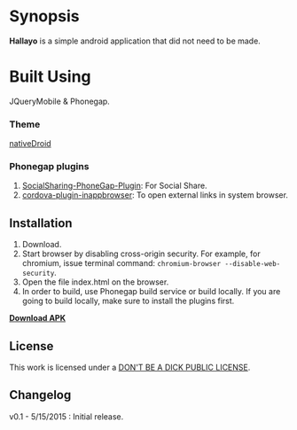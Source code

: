 # Synopsis
**Hallayo** is a simple android application that did not need to be made. 


# Built Using
JQueryMobile & Phonegap.

### Theme
[nativeDroid](http://nativedroid.godesign.ch)

### Phonegap plugins
1. [SocialSharing-PhoneGap-Plugin](https://github.com/EddyVerbruggen/SocialSharing-PhoneGap-Plugin): For Social Share.
2. [cordova-plugin-inappbrowser](https://github.com/apache/cordova-plugin-inappbrowser): To open external links in system browser.


## Installation

1. Download.
2. Start browser by disabling cross-origin security. For example, for chromium, issue terminal command: ```chromium-browser --disable-web-security```.
3. Open the file index.html on the browser.
4. In order to build, use Phonegap build service or build locally. If you are going to build locally, make sure to install the plugins first.

**[Download APK](http://tinyurl.com/hallayo)**

## License

This work is licensed under a  [DON'T BE A DICK PUBLIC LICENSE](http://www.dbad-license.org/).

## Changelog
v0.1 - 5/15/2015 : Initial release.
